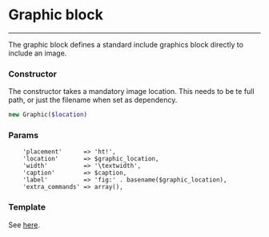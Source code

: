 # Graphic block
-------------------------------

The graphic block defines a standard include graphics block directly to include an image.

### Constructor

The constructor takes a mandatory image location. This needs to be te full path, or just the filename when set as dependency.

```php
new Graphic($location)
```

### Params

```
    'placement'      => 'ht!',
    'location'       => $graphic_location,
    'width'          => '\textwidth',
    'caption'        => $caption,
    'label'          => 'fig:' . basename($graphic_location),
    'extra_commands' => array(),
```

### Template

See [here](https://github.com/bobvandevijver/latex-bundle/blob/master/Resources/views/Element/graphic.tex.twig).